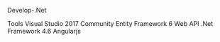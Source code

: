 Develop-.Net

Tools Visual Studio 2017 Community
Entity Framework 6
Web API
.Net Framework 4.6
Angularjs
